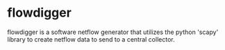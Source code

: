 # flowdigger

flowdigger is a software netflow generator that utilizes the python 'scapy' library to create netflow data to send to a central collector.

 

